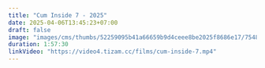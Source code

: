 ```yaml
---
title: "Cum Inside 7 - 2025"
date: 2025-04-06T13:45:23+07:00
draft: false
image: "images/cms/thumbs/52259095b41a66659b9d4ceee8be2025f8686e17/75489_konchit_vnutr_7_240_335_0_70.jpg"
duration: 1:57:30
linkVideo: "https://video4.tizam.cc/films/cum-inside-7.mp4"
---
```

